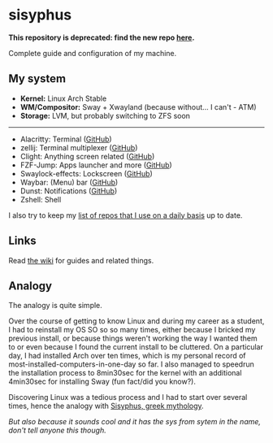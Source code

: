 # sisyphus

**This repository is deprecated: find the new repo [here](https://git.depeuter.dev/tdpeuter/sisyphus).**

Complete guide and configuration of my machine.

## My system

- **Kernel:** Linux Arch Stable
- **WM/Compositor:** Sway + Xwayland (because without... I can't - ATM)
- **Storage:** LVM, but probably switching to ZFS soon

---

- Alacritty: Terminal ([GitHub](https://github.com/alacritty/alacritty))
- zellij: Terminal multiplexer ([GitHub](https://github.com/zellij-org/zellij))
- Clight: Anything screen related ([GitHub](https://github.com/FedeDP/Clight))
- FZF-Jump: Apps launcher and more ([GitHub](https://github.com/tdpeuter/fzf-jump))
- Swaylock-effects: Lockscreen ([GitHub](https://github.com/mortie/swaylock-effects))
- Waybar: (Menu) bar ([GitHub](https://github.com/Alexays/Waybar))
- Dunst: Notifications ([GitHub](https://github.com/dunst-project/dunst))
- Zshell: Shell

I also try to keep my [list of repos that I use on a daily basis](https://github.com/stars/tdpeuter/lists/fire-iu) up to date.

## Links

Read [the wiki](https://github.com/tdpeuter/sisyphus/wiki) for guides and related things. 

## Analogy

The analogy is quite simple. 

Over the course of getting to know Linux and during my career as a student, I had to reinstall my OS SO so so many times, either because I bricked my previous install, or because things weren't working the way I wanted them to or even because I found the current install to be cluttered. On a particular day, I had installed Arch over ten times, which is my personal record of most-installed-computers-in-one-day so far. I also managed to speedrun the installation process to 8min30sec for the kernel with an additional 4min30sec for installing Sway (fun fact/did you know?). 

Discovering Linux was a tedious process and I had to start over several times, hence the analogy with [Sisyphus, greek mythology](https://en.wikipedia.org/wiki/Sisyphus). 

*But also because it sounds cool and it has the sys from sytem in the name, don't tell anyone this though.*
